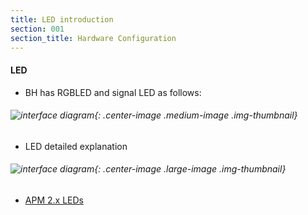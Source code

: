 ```yaml
---
title: LED introduction
section: 001
section_title: Hardware Configuration
---
```


#### **LED**
   * BH has RGBLED and signal LED as follows:

###### ![interface diagram](./led_position.jpg){: .center-image .medium-image .img-thumbnail}

   * LED detailed explanation

###### ![interface diagram](./led_detailed_note.png){: .center-image .large-image .img-thumbnail}

   * [APM 2.x LEDs](http://copter.ardupilot.com/wiki/common-apm-board-leds/)
